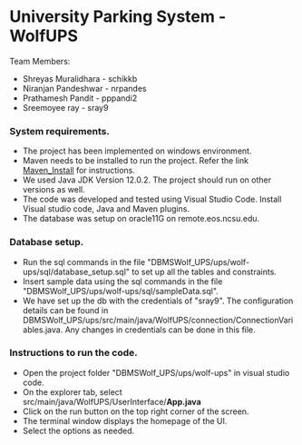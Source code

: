 # University Parking System - WolfUPS
Team Members:
* Shreyas Muralidhara - schikkb
* Niranjan Pandeshwar - nrpandes
* Prathamesh Pandit - pppandi2
* Sreemoyee ray - sray9

### System requirements.
* The project has been implemented on windows environment.
* Maven needs to be installed to run the project. Refer the link [Maven_Install](https://chocolatey.org/packages/maven) for instructions.
* We used Java JDK Version 12.0.2. The project should run on other versions as well.
* The code was developed and tested using Visual Studio Code. Install Visual studio code, Java and Maven plugins.
* The database was setup on oracle11G on remote.eos.ncsu.edu.

### Database setup.
* Run the sql commands in the file "DBMSWolf_UPS/ups/wolf-ups/sql/database_setup.sql" to set up all the tables and constraints.
* Insert sample data using the sql commands in the file "DBMSWolf_UPS/ups/wolf-ups/sql/sampleData.sql".
* We have set up the db with the credentials of "sray9". The configuration details can be found in DBMSWolf_UPS/ups/src/main/java/WolfUPS/connection/ConnectionVariables.java. Any changes in credentials can be done in this file.

### Instructions to run the code.
* Open the project folder "DBMSWolf_UPS/ups/wolf-ups" in visual studio code.
* On the explorer tab, select src/main/java/WolfUPS/UserInterface/**App.java**
* Click on the run button on the top right corner of the screen.
* The terminal window displays the homepage of the UI.
* Select the options as needed.
